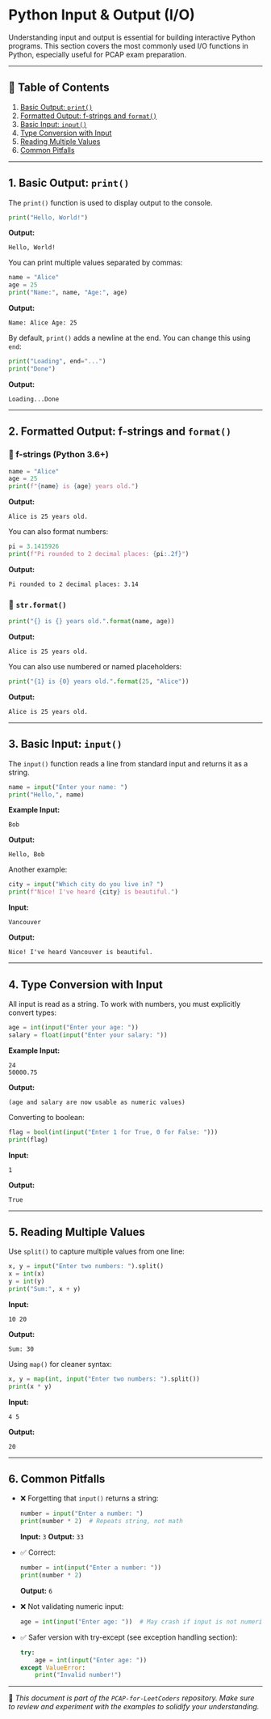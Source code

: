# Python Input & Output (I/O)

Understanding input and output is essential for building interactive Python programs. This section covers the most commonly used I/O functions in Python, especially useful for PCAP exam preparation.

---

## 🧾 Table of Contents
1. [Basic Output: `print()`](#1-basic-output-print)
2. [Formatted Output: f-strings and `format()`](#2-formatted-output-f-strings-and-format)
3. [Basic Input: `input()`](#3-basic-input-input)
4. [Type Conversion with Input](#4-type-conversion-with-input)
5. [Reading Multiple Values](#5-reading-multiple-values)
6. [Common Pitfalls](#6-common-pitfalls)

---

## 1. Basic Output: `print()`
The `print()` function is used to display output to the console.

```python
print("Hello, World!")
```
**Output:**
```
Hello, World!
```

You can print multiple values separated by commas:
```python
name = "Alice"
age = 25
print("Name:", name, "Age:", age)
```
**Output:**
```
Name: Alice Age: 25
```

By default, `print()` adds a newline at the end. You can change this using `end`:
```python
print("Loading", end="...")
print("Done")
```
**Output:**
```
Loading...Done
```

---

## 2. Formatted Output: f-strings and `format()`

### 🔹 f-strings (Python 3.6+)
```python
name = "Alice"
age = 25
print(f"{name} is {age} years old.")
```
**Output:**
```
Alice is 25 years old.
```

You can also format numbers:
```python
pi = 3.1415926
print(f"Pi rounded to 2 decimal places: {pi:.2f}")
```
**Output:**
```
Pi rounded to 2 decimal places: 3.14
```

### 🔹 `str.format()`
```python
print("{} is {} years old.".format(name, age))
```
**Output:**
```
Alice is 25 years old.
```

You can also use numbered or named placeholders:
```python
print("{1} is {0} years old.".format(25, "Alice"))
```
**Output:**
```
Alice is 25 years old.
```

---

## 3. Basic Input: `input()`
The `input()` function reads a line from standard input and returns it as a string.

```python
name = input("Enter your name: ")
print("Hello,", name)
```
**Example Input:**
```
Bob
```
**Output:**
```
Hello, Bob
```

Another example:
```python
city = input("Which city do you live in? ")
print(f"Nice! I've heard {city} is beautiful.")
```
**Input:**
```
Vancouver
```
**Output:**
```
Nice! I've heard Vancouver is beautiful.
```

---

## 4. Type Conversion with Input
All input is read as a string. To work with numbers, you must explicitly convert types:

```python
age = int(input("Enter your age: "))
salary = float(input("Enter your salary: "))
```
**Example Input:**
```
24
50000.75
```
**Output:**
```
(age and salary are now usable as numeric values)
```

Converting to boolean:
```python
flag = bool(int(input("Enter 1 for True, 0 for False: ")))
print(flag)
```
**Input:**
```
1
```
**Output:**
```
True
```

---

## 5. Reading Multiple Values
Use `split()` to capture multiple values from one line:

```python
x, y = input("Enter two numbers: ").split()
x = int(x)
y = int(y)
print("Sum:", x + y)
```
**Input:**
```
10 20
```
**Output:**
```
Sum: 30
```

Using `map()` for cleaner syntax:
```python
x, y = map(int, input("Enter two numbers: ").split())
print(x * y)
```
**Input:**
```
4 5
```
**Output:**
```
20
```

---

## 6. Common Pitfalls

- ❌ Forgetting that `input()` returns a string:
  ```python
  number = input("Enter a number: ")
  print(number * 2)  # Repeats string, not math
  ```
  **Input:** `3`
  **Output:** `33`

- ✅ Correct:
  ```python
  number = int(input("Enter a number: "))
  print(number * 2)
  ```
  **Output:** `6`

- ❌ Not validating numeric input:
  ```python
  age = int(input("Enter age: "))  # May crash if input is not numeric
  ```

- ✅ Safer version with try-except (see exception handling section):
  ```python
  try:
      age = int(input("Enter age: "))
  except ValueError:
      print("Invalid number!")
  ```

---

📌 *This document is part of the `PCAP-for-LeetCoders` repository. Make sure to review and experiment with the examples to solidify your understanding.*

